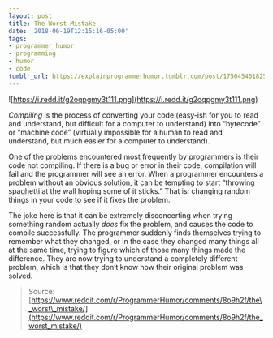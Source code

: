 ```yaml
---
layout: post
title: The Worst Mistake
date: '2018-06-19T12:15:16-05:00'
tags:
- programmer humor
- programming
- humor
- code
tumblr_url: https://explainprogrammerhumor.tumblr.com/post/175045401825/the-worst-mistake
---
```

![https://i.redd.it/g2oqpgmy3t111.png](https://i.redd.it/g2oqpgmy3t111.png)

_Compiling_ is the process of converting your code (easy-ish for you to read and understand, but difficult for a computer to understand) into “bytecode” or “machine code” (virtually impossible for a human to read and understand, but much easier for a computer to understand).

One of the problems encountered most frequently by programmers is their code not compiling. If there is a bug or error in their code, compilation will fail and the programmer will see an error. When a programmer encounters a problem without an obvious solution, it can be tempting to start “throwing spaghetti at the wall hoping some of it sticks.” That is: changing random things in your code to see if it fixes the problem.

The joke here is that it can be extremely disconcerting when trying something random actually _does_ fix the problem, and causes the code to compile successfully. The programmer suddenly finds themselves trying to remember what they changed, or in the case they changed many things all at the same time, trying to figure which of those many things made the difference. They are now trying to understand a completely different problem, which is that they don’t know how their original problem was solved.

> Source: [https://www.reddit.com/r/ProgrammerHumor/comments/8o9h2f/the\_worst\_mistake/](https://www.reddit.com/r/ProgrammerHumor/comments/8o9h2f/the_worst_mistake/)

